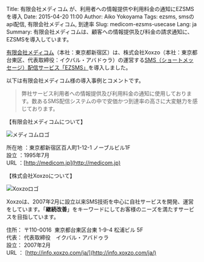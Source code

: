 Title: 有限会社メディコム が、利用者への情報提供や利用料金の通知にEZSMSを導入
Date: 2015-04-20 11:00
Author: Aiko Yokoyama
Tags: ezsms, smsのapi配信, 有限会社メディコム, 到達率
Slug: medicom-ezsms-usecase
Lang: ja
Summary: 有限会社メディコムは、顧客への情報提供及び料金の請求通知に、EZSMSを導入しています。

[有限会社メディコム](http://medicom.jp)（本社：東京都新宿区）は、株式会社Xoxzo（本社：東京都台東区、代表取締役：イクバル・アバドゥラ）の運営する[SMS（ショートメッセージ）配信サービス「EZSMS」](http://www.ezsms.biz/ja)を導入しました。 

以下は有限会社メディコム様の導入事例とコメントです。

> 弊社サービス利用者への情報提供及び利用料金の通知に使用しております。数あるSMS配信システムの中で安価かつ到達率の高さに大変魅力を感じております。

【有限会社メディコムについて】

![メディコムロゴ]({filename}/images/client-logos/medicom-logo.jpg)

所在地  ：東京都新宿区百人町1-12-1 ノーブルビル1F   
設立    ：1995年7月  
URL     ：[http://medicom.jp](http://medicom.jp) 

【株式会社Xoxzoについて】

![Xoxzoロゴ]({filename}/images/xoxzo-logo-02.png)

Xoxzoは、2007年2月に設立以来SMS技術を中心に自社サービスを開発、運営をしています。「**継続改善**」をキーワードにしてお客様のニーズを満たすサービスを目指しています。

住所： 〒110-0016  東京都台東区台東 1-9-4 松浦ビル 5F  
代表： 代表取締役　イクバル・アバドゥラ  
設立： 2007年2月  
URL ： [http://info.xoxzo.com/ja/](http://info.xoxzo.com/ja/)

